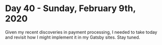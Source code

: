 # Day 40 - Sunday, February 9th, 2020

Given my recent discoveries in payment processing, I needed to take today and revisit how I might implement it in my Gatsby sites. Stay tuned.
